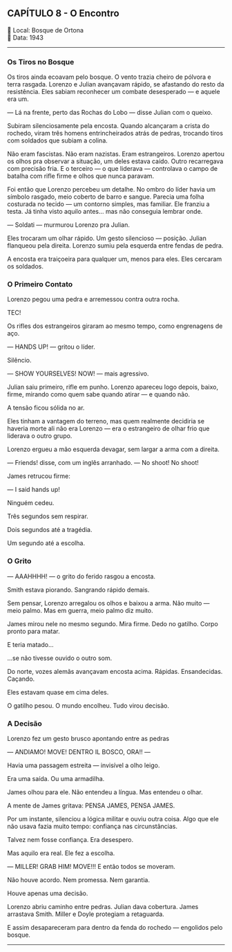 ## CAPÍTULO 8 - O Encontro ##

📍 Local: Bosque de Ortona  
📅 Data: 1943

---
### Os Tiros no Bosque
Os tiros ainda ecoavam pelo bosque. O vento trazia cheiro de pólvora e terra rasgada. Lorenzo e Julian avançavam rápido, se afastando do resto da resistência. Eles sabiam reconhecer um combate desesperado — e aquele era um.

— Lá na frente, perto das Rochas do Lobo — disse Julian com o queixo.

Subiram silenciosamente pela encosta. Quando alcançaram a crista do rochedo, viram três homens entrincheirados atrás de pedras, trocando tiros com soldados que subiam a colina.

Não eram fascistas. Não eram nazistas. Eram estrangeiros.
Lorenzo apertou os olhos pra observar a situação, um deles estava caído. Outro recarregava com precisão fria. E o terceiro — o que liderava — controlava o campo de batalha com rifle firme e olhos que nunca paravam. 

Foi então que Lorenzo percebeu um detalhe. No ombro do líder havia um símbolo rasgado, meio coberto de barro e sangue. Parecia uma folha costurada no tecido — um contorno simples, mas familiar. Ele franziu a testa. Já tinha visto aquilo antes… mas não conseguia lembrar onde.

— Soldati — murmurou Lorenzo pra Julian.

Eles trocaram um olhar rápido. Um gesto silencioso — posição. Julian flanqueou pela direita. Lorenzo sumiu pela esquerda entre fendas de pedra.

A encosta era traiçoeira para qualquer um, menos para eles. Eles cercaram os soldados.

### O Primeiro Contato
Lorenzo pegou uma pedra e arremessou contra outra rocha.

TEC!

Os rifles dos estrangeiros giraram ao mesmo tempo, como engrenagens de aço.

— HANDS UP! — gritou o líder.

Silêncio.

— SHOW YOURSELVES! NOW! — mais agressivo.

Julian saiu primeiro, rifle em punho. Lorenzo apareceu logo depois, baixo, firme, mirando como quem sabe quando atirar — e quando não.

A tensão ficou sólida no ar.

Eles tinham a vantagem do terreno, mas quem realmente decidiria se haveria morte ali não era Lorenzo — era o estrangeiro de olhar frio que liderava o outro grupo.

Lorenzo ergueu a mão esquerda devagar, sem largar a arma com a direita.

— Friends!  disse, com um inglês arranhado. 
— No shoot! No shoot!

James retrucou firme:

— I said hands up!

Ninguém cedeu.

Três segundos sem respirar.

Dois segundos até a tragédia.

Um segundo até a escolha.

### O Grito
— AAAHHHH! — o grito do ferido rasgou a encosta.

Smith estava piorando. Sangrando rápido demais. 

Sem pensar, Lorenzo arregalou os olhos e baixou a arma. Não muito — meio palmo. Mas em guerra, meio palmo diz muito.

James mirou nele no mesmo segundo. Mira firme. Dedo no gatilho. Corpo pronto para matar.

E teria matado…

…se não tivesse ouvido o outro som.

Do norte, vozes alemãs avançavam encosta acima. Rápidas. Ensandecidas. Caçando.

Eles estavam quase em cima deles.

O gatilho pesou. O mundo encolheu. Tudo virou decisão.

### A Decisão
Lorenzo fez um gesto brusco apontando entre as pedras

— ANDIAMO! MOVE! DENTRO IL BOSCO, ORA!! — 

Havia uma passagem estreita — invisível a olho leigo.

Era uma saída. Ou uma armadilha.

James olhou para ele. Não entendeu a língua. Mas entendeu o olhar.

A mente de James gritava: PENSA JAMES, PENSA JAMES.

Por um instante, silenciou a lógica militar e ouviu outra coisa. Algo que ele não usava fazia muito tempo: confiança nas circunstâncias.

Talvez nem fosse confiança. Era desespero.

Mas aquilo era real. Ele fez a escolha.

— MILLER! GRAB HIM! MOVE!!!
E então todos se moveram.

Não houve acordo. Nem promessa. Nem garantia.

Houve apenas uma decisão.

Lorenzo abriu caminho entre pedras. Julian dava cobertura. James arrastava Smith. Miller e Doyle protegiam a retaguarda.

E assim desapareceram para dentro da fenda do rochedo — engolidos pelo bosque.

---
